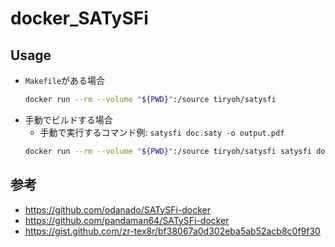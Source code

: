 # docker_SATySFi

## Usage

* `Makefile`がある場合
  ```bash
  docker run --rm --volume "${PWD}":/source tiryoh/satysfi
  ```
* 手動でビルドする場合
  * 手動で実行するコマンド例: `satysfi doc.saty -o output.pdf`
  ```bash
  docker run --rm --volume "${PWD}":/source tiryoh/satysfi satysfi doc.saty -o output.pdf
  ```

## 参考

* https://github.com/odanado/SATySFi-docker
* https://github.com/pandaman64/SATySFi-docker
* https://gist.github.com/zr-tex8r/bf38067a0d302eba5ab52acb8c0f9f30
